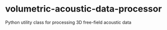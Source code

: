 # volumetric-acoustic-data-processor
Python utility class for processing 3D free-field acoustic data
